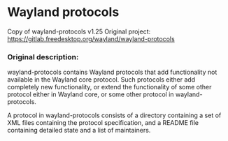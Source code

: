 # Wayland protocols

Copy of wayland-protocols v1.25
Original project: https://gitlab.freedesktop.org/wayland/wayland-protocols

### Original description:

wayland-protocols contains Wayland protocols that add functionality not
available in the Wayland core protocol. Such protocols either add
completely new functionality, or extend the functionality of some other
protocol either in Wayland core, or some other protocol in
wayland-protocols.

A protocol in wayland-protocols consists of a directory containing a set
of XML files containing the protocol specification, and a README file
containing detailed state and a list of maintainers.

